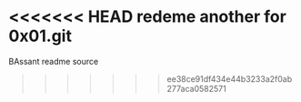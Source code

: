 <<<<<<< HEAD
 redeme another for 0x01.git
=======
BAssant readme source
>>>>>>> ee38ce91df434e44b3233a2f0ab277aca0582571
